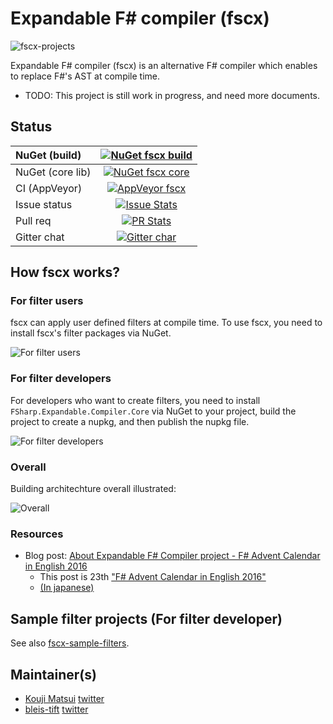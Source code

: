 ﻿# Expandable F# compiler (fscx)

![fscx-projects](https://raw.githubusercontent.com/fscx-projects/fscx/master/docs/files/img/fscx_128.png)

Expandable F# compiler (fscx) is an alternative F# compiler which enables to replace F#'s AST at compile time.

* TODO: This project is still work in progress, and need more documents.

## Status

| NuGet (build) | [![NuGet fscx build](https://img.shields.io/nuget/v/FSharp.Expandable.Compiler.build.svg?style=flat)](https://www.nuget.org/packages/FSharp.Expandable.Compiler.Build) |
|:----|:----:|
| NuGet (core lib) | [![NuGet fscx core](https://img.shields.io/nuget/v/FSharp.Expandable.Compiler.Core.svg?style=flat)](https://www.nuget.org/packages/FSharp.Expandable.Compiler.Core) |
| CI (AppVeyor) | [![AppVeyor fscx](https://img.shields.io/appveyor/ci/kekyo/fscx/master.svg)](https://ci.appveyor.com/project/kekyo/fscx) |
| Issue status | [![Issue Stats](http://issuestats.com/github/fscx-projects/fscx/badge/issue)](http://issuestats.com/github/fscx-projects/fscx) |
| Pull req | [![PR Stats](http://issuestats.com/github/fscx-projects/fscx/badge/pr)](http://issuestats.com/github/fscx-projects/fscx) |
| Gitter chat | [![Gitter char](https://img.shields.io/gitter/room/fscx-projects/Lobby.js.svg)](https://gitter.im/fscx-projects/Lobby) |

## How fscx works?

### For filter users

fscx can apply user defined filters at compile time.
To use fscx, you need to install fscx's filter packages via NuGet.

![For filter users](https://github.com/fscx-projects/fscx/raw/master/docs/files/img/HowApplicableFscx/slide1.png)

### For filter developers

For developers who want to create filters, you need to install `FSharp.Expandable.Compiler.Core` via NuGet to your project, build the project to create a nupkg, and then publish the nupkg file.

![For filter developers](https://github.com/fscx-projects/fscx/raw/master/docs/files/img/HowApplicableFscx/slide2.png)

### Overall

Building architechture overall illustrated:

![Overall](https://github.com/fscx-projects/fscx/raw/master/docs/files/img/HowApplicableFscx/slide3.png)

### Resources

* Blog post: [About Expandable F# Compiler project - F# Advent Calendar in English 2016](http://www.kekyo.net/2016/12/23/6305)
  * This post is 23th ["F# Advent Calendar in English 2016"](https://sergeytihon.wordpress.com/2016/10/23/f-advent-calendar-in-english-2016/)
  * [(In japanese)](http://www.kekyo.net/2016/12/23/6263)

## Sample filter projects (For filter developer)

See also [fscx-sample-filters](https://github.com/fscx-projects/fscx-sample-filters/).

## Maintainer(s)

- [Kouji Matsui](https://github.com/kekyo) [twitter](https://twitter.com/kekyo2)
- [bleis-tift](https://github.com/bleis-tift) [twitter](https://twitter.com/bleis)

